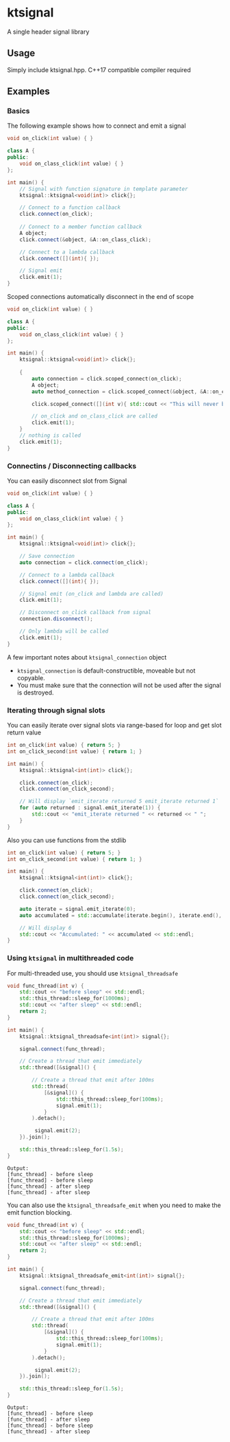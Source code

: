 # ktsignal

A single header signal library

## Usage

Simply include ktsignal.hpp. C++17 compatible compiler required

## Examples

### Basics

The following example shows how to connect and emit a signal

```cpp
void on_click(int value) { }

class A {
public:
    void on_class_click(int value) { }
};

int main() {
    // Signal with function signature in template parameter
    ktsignal::ktsignal<void(int)> click{};

    // Connect to a function callback
    click.connect(on_click);
    
    // Connect to a member function callback
    A object;
    click.connect(&object, &A::on_class_click);

    // Connect to a lambda callback
    click.connect([](int){ });

    // Signal emit
    click.emit(1);
}
```

Scoped connections automatically disconnect in the end of scope

```cpp
void on_click(int value) { }

class A {
public:
    void on_class_click(int value) { }
};

int main() {
    ktsignal::ktsignal<void(int)> click{};
    
    {
        auto connection = click.scoped_connect(on_click);
        A object;
        auto method_connection = click.scoped_connect(&object, &A::on_class_click);

        click.scoped_connect([](int v){ std::cout << "This will never be printed" << std::endl; });

        // on_click and on_class_click are called
        click.emit(1);
    }
    // nothing is called
    click.emit(1);
}
```

### Connectins / Disconnecting callbacks

You can easily disconnect slot from Signal

```cpp
void on_click(int value) { }

class A {
public:
    void on_class_click(int value) { }
};

int main() {
    ktsignal::ktsignal<void(int)> click{};

    // Save connection
    auto connection = click.connect(on_click);

    // Connect to a lambda callback
    click.connect([](int){ });

    // Signal emit (on_click and lambda are called)
    click.emit(1);

    // Disconnect on_click callback from signal
    connection.disconnect();

    // Only lambda will be called
    click.emit(1);
}
```

A few important notes about `ktsignal_connection` object
- `ktsignal_connection` is default-constructible, moveable but not copyable.
- You must make sure that the connection will not be used after the signal is destroyed.

### Iterating through signal slots

You can easily iterate over signal slots via range-based for loop and get slot return value

```cpp
int on_click(int value) { return 5; }
int on_click_second(int value) { return 1; }

int main() {
    ktsignal::ktsignal<int(int)> click{};

    click.connect(on_click);
    click.connect(on_click_second);

    // Will display `emit_iterate returned 5 emit_iterate returned 1`
    for (auto returned : signal.emit_iterate(1)) {
        std::cout << "emit_iterate returned " << returned << " ";
    }
}
```

Also you can use functions from the stdlib

```cpp
int on_click(int value) { return 5; }
int on_click_second(int value) { return 1; }

int main() {
    ktsignal::ktsignal<int(int)> click{};

    click.connect(on_click);
    click.connect(on_click_second);

    auto iterate = signal.emit_iterate(0);
    auto accumulated = std::accumulate(iterate.begin(), iterate.end(), 0);

    // Will display 6
    std::cout << "Accumulated: " << accumulated << std::endl;
}
```

### Using `ktsignal` in multithreaded code

For multi-threaded use, you should use `ktsignal_threadsafe`

```cpp
void func_thread(int v) {
    std::cout << "before sleep" << std::endl;
    std::this_thread::sleep_for(1000ms);
    std::cout << "after sleep" << std::endl;
    return 2;
}

int main() {
    ktsignal::ktsignal_threadsafe<int(int)> signal{};

    signal.connect(func_thread);

    // Create a thread that emit immediately
    std::thread([&signal]() {

        // Create a thread that emit after 100ms
        std::thread(
            [&signal]() {
                std::this_thread::sleep_for(100ms);
                signal.emit(1);
            }
        ).detach();

         signal.emit(2);
    }).join();

    std::this_thread::sleep_for(1.5s);
}
```

```
Output:
[func_thread] - before sleep
[func_thread] - before sleep
[func_thread] - after sleep
[func_thread] - after sleep
```

You can also use the `ktsignal_threadsafe_emit` when you need to make the emit function blocking.

```cpp
void func_thread(int v) {
    std::cout << "before sleep" << std::endl;
    std::this_thread::sleep_for(1000ms);
    std::cout << "after sleep" << std::endl;
    return 2;
}

int main() {
    ktsignal::ktsignal_threadsafe_emit<int(int)> signal{};

    signal.connect(func_thread);

    // Create a thread that emit immediately
    std::thread([&signal]() {

        // Create a thread that emit after 100ms
        std::thread(
            [&signal]() {
                std::this_thread::sleep_for(100ms);
                signal.emit(1);
            }
        ).detach();

         signal.emit(2);
    }).join();

    std::this_thread::sleep_for(1.5s);
}
```

```
Output:
[func_thread] - before sleep
[func_thread] - after sleep
[func_thread] - before sleep
[func_thread] - after sleep
```